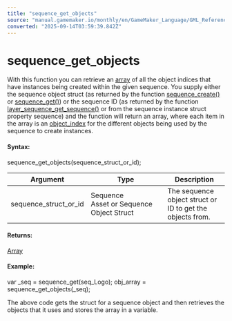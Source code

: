 ```yaml
---
title: "sequence_get_objects"
source: "manual.gamemaker.io/monthly/en/GameMaker_Language/GML_Reference/Asset_Management/Sequences/sequence_get_objects.htm"
converted: "2025-09-14T03:59:39.842Z"
---
```


# sequence\_get\_objects

With this function you can retrieve an [array](../../../GML_Overview/Arrays.md) of all the object indices that have instances being created within the given sequence. You supply either the sequence object struct (as returned by the function [sequence\_create()](sequence_create.md) or [sequence\_get()](sequence_get.md)) or the sequence ID (as returned by the function [layer\_sequence\_get\_sequence()](../Rooms/Sequence_Layers/layer_sequence_get_sequence.md) or from the sequence instance struct property sequence) and the function will return an array, where each item in the array is an [object\_index](../Objects/object_index.md) for the different objects being used by the sequence to create instances.

#### Syntax:

sequence\_get\_objects(sequence\_struct\_or\_id);

| Argument | Type | Description |
| --- | --- | --- |
| sequence_struct_or_id | Sequence Asset or Sequence Object Struct | The sequence object struct or ID to get the objects from. |

#### Returns:

[Array](../../../GML_Overview/Arrays.md)

#### Example:

var \_seq = sequence\_get(seq\_Logo);
obj\_array = sequence\_get\_objects(\_seq);

The above code gets the struct for a sequence object and then retrieves the objects that it uses and stores the array in a variable.